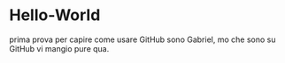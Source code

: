 # Hello-World
prima prova per capire come usare GitHub
sono Gabriel, mo che sono su GitHub vi mangio pure qua.
